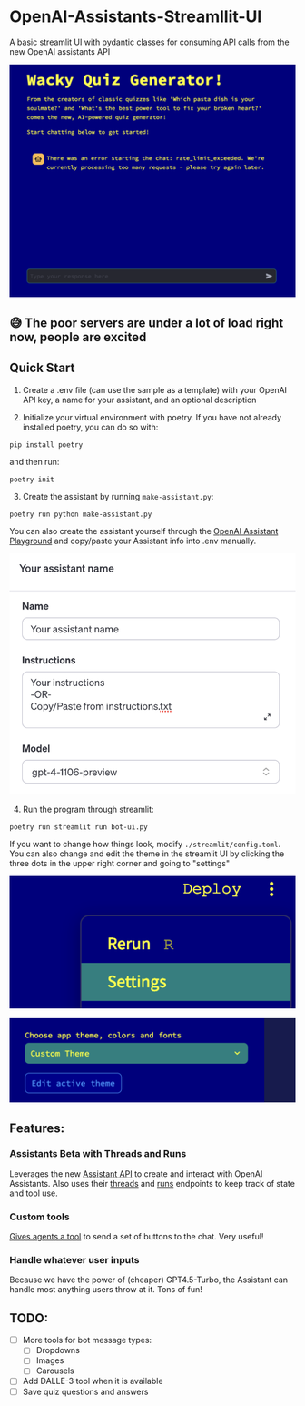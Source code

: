 # OpenAI-Assistants-Streamllit-UI
A basic streamlit UI with pydantic classes for consuming API calls from the new OpenAI assistants API

![we get rate limited an awful lot these days](/img/rate_limit.png)

## 😅 The poor servers are under a lot of load right now, people are excited


## Quick Start

1. Create a .env file (can use the sample as a template) with your OpenAI API key, a name for your assistant, and an optional description

2. Initialize your virtual environment with poetry. If you have not already installed poetry, you can do so with:
```
pip install poetry
```

and then run:

```
poetry init
```

3. Create the assistant by running `make-assistant.py`:
```
poetry run python make-assistant.py
```

You can also create the assistant yourself through the [OpenAI Assistant Playground](https://platform.openai.com/assistants) and copy/paste your Assistant info into .env manually.

![Configs for assistants in the ui](/img/make-assistant.png)

4. Run the program through streamlit:
```
poetry run streamlit run bot-ui.py
```

If you want to change how things look, modify `./streamlit/config.toml`. You can also change and edit the theme in the streamlit UI by clicking the three dots in the upper right corner and going to "settings"

![This is where the three dots are](/img/settings.png)

![This is where the theme selection is](/img/edit_theme.png)

## Features:

### Assistants Beta with Threads and Runs

Leverages the new [Assistant API](https://platform.openai.com/docs/api-reference/assistants) to create and interact with OpenAI Assistants. Also uses their [threads](https://platform.openai.com/docs/api-reference/threads) and [runs](https://platform.openai.com/docs/api-reference/runs) endpoints to keep track of state and tool use.

### Custom tools

[Gives agents a tool](https://platform.openai.com/docs/assistants/tools) to send a set of buttons to the chat. Very useful!


### Handle whatever user inputs

Because we have the power of (cheaper) GPT4.5-Turbo, the Assistant can handle most anything users throw at it. Tons of fun!

## TODO:

- [ ] More tools for bot message types:
    - [ ] Dropdowns
    - [ ] Images
    - [ ] Carousels
- [ ] Add DALLE-3 tool when it is available
- [ ] Save quiz questions and answers